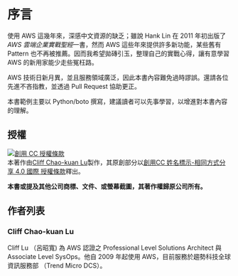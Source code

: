 # 序言

使用 AWS 這幾年來，深感中文資源的缺乏；雖說 Hank Lin 在 2011 年初出版了*AWS 雲端企業實戰聖經*一書，然而 AWS 這些年來提供許多新功能，某些舊有 Pattern 也不再被推薦。因而我希望拋磚引玉，整理自己的實戰心得，讓有意學習 AWS 的新用家能少走些冤枉路。

AWS 技術日新月異，並且服務領域廣泛，因此本書內容難免過時謬誤。還請各位先進不吝指教，並透過 Pull Request 協助更正。

本書範例主要以 Python/boto 撰寫，建議讀者可以先事學習，以增進對本書內容的理解。

## 授權

<a rel="license" href="http://creativecommons.org/licenses/by-sa/4.0/"><img alt="創用 CC 授權條款" style="border-width:0" src="https://i.creativecommons.org/l/by-sa/4.0/88x31.png" /></a><br />本著作由<a rel="cc:attributionURL" href="http://blog.clifflu.net" xmlns:cc="http://creativecommons.org/ns#"  property="cc:attributionName">Cliff Chao-kuan Lu</a>製作，其原創部分以<a rel="license" href="http://creativecommons.org/licenses/by-sa/4.0/">創用CC 姓名標示-相同方式分享 4.0 國際 授權條款</a>釋出。

**本書或提及其他公司商標、文件、或螢幕截圖，其著作權歸原公司所有。**

## 作者列表

### Cliff Chao-kuan Lu

Cliff Lu （呂昭寬) 為 AWS 認證之 Professional Level Solutions Architect 與 Associate Level SysOps。他自 2009 年起使用 AWS，目前服務於趨勢科技全球資訊服務部 （Trend Micro DCS）。
